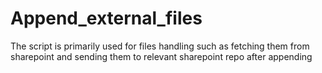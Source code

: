 # Append_external_files
The script is primarily used for files handling such as fetching them from sharepoint and sending them to relevant sharepoint repo after appending 
